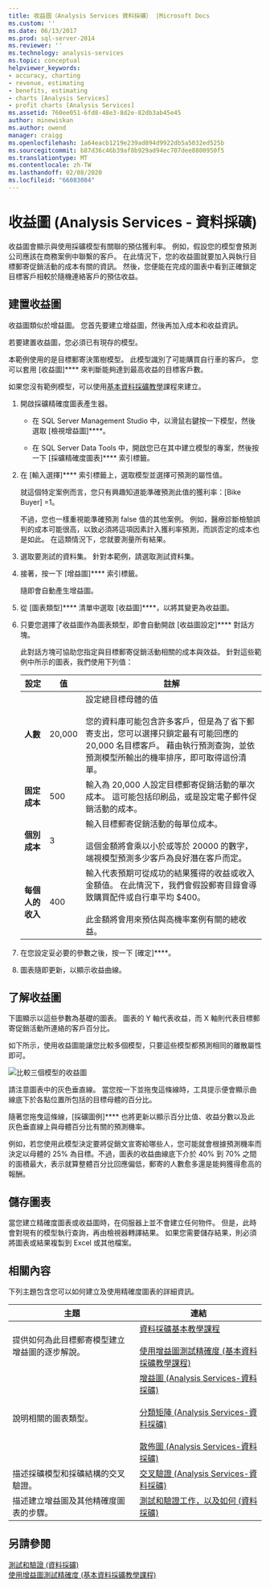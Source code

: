 ```yaml
---
title: 收益圖（Analysis Services 資料採礦） |Microsoft Docs
ms.custom: ''
ms.date: 06/13/2017
ms.prod: sql-server-2014
ms.reviewer: ''
ms.technology: analysis-services
ms.topic: conceptual
helpviewer_keywords:
- accuracy, charting
- revenue, estimating
- benefits, estimating
- charts [Analysis Services]
- profit charts [Analysis Services]
ms.assetid: 760ee051-6fd8-48e3-8d2e-82db3ab45e45
author: minewiskan
ms.author: owend
manager: craigg
ms.openlocfilehash: 1a64eacb1219e239ad894d9922db5a5032ed525b
ms.sourcegitcommit: b87d36c46b39af8b929ad94ec707dee8800950f5
ms.translationtype: MT
ms.contentlocale: zh-TW
ms.lasthandoff: 02/08/2020
ms.locfileid: "66083084"
---
```

# <a name="profit-chart-analysis-services---data-mining"></a>收益圖 (Analysis Services - 資料採礦)
  收益圖會顯示與使用採礦模型有關聯的預估獲利率。 例如，假設您的模型會預測公司應該在商務案例中聯繫的客戶。 在此情況下，您的收益圖就要加入與執行目標郵寄促銷活動的成本有關的資訊。 然後，您便能在完成的圖表中看到正確鎖定目標客戶相較於隨機連絡客戶的預估收益。  
  
## <a name="build-a-profit-chart"></a>建置收益圖  
 收益圖類似於增益圖。 您首先要建立增益圖，然後再加入成本和收益資訊。  
  
 若要建置收益圖，您必須已有現存的模型。  
  
 本範例使用的是目標郵寄決策樹模型。 此模型識別了可能購買自行車的客戶。 您可以套用 [收益圖]**** 來判斷能夠達到最高收益的目標客戶數。  
  
 如果您沒有範例模型，可以使用[基本資料採礦教學](../../tutorials/basic-data-mining-tutorial.md)課程來建立。  
  
1.  開啟採礦精確度圖表產生器。  
  
    -   在 SQL Server Management Studio 中，以滑鼠右鍵按一下模型，然後選取 [檢視增益圖]****。  
  
    -   在 SQL Server Data Tools 中，開啟您已在其中建立模型的專案，然後按一下 [採礦精確度圖表]**** 索引標籤。  
  
2.  在 [輸入選擇]**** 索引標籤上，選取模型並選擇可預測的屬性值。  
  
     就這個特定案例而言，您只有興趣知道能準確預測此值的獲利率：[Bike Buyer] =1。  
  
     不過，您也一樣重視能準確預測 false 值的其他案例。 例如，醫療診斷檢驗誤判的成本可能很高，以致必須將這項因素計入獲利率預測，而誤否定的成本也是如此。 在這類情況下，您就要測量所有結果。  
  
3.  選取要測試的資料集。 針對本範例，請選取測試資料集。  
  
4.  接著，按一下 [增益圖]**** 索引標籤。  
  
     隨即會自動產生增益圖。  
  
5.  從 [圖表類型]**** 清單中選取 [收益圖]****，以將其變更為收益圖。  
  
6.  只要您選擇了收益圖作為圖表類型，即會自動開啟 [收益圖設定]**** 對話方塊。  
  
     此對話方塊可協助您指定與目標郵寄促銷活動相關的成本與效益。 針對這些範例中所示的圖表，我們使用下列值：  
  
    |設定|值|註解|  
    |-------------|-----------|--------------|  
    |**人數**|20,000|設定總目標母體的值<br /><br /> 您的資料庫可能包含許多客戶，但是為了省下郵寄支出，您可以選擇只鎖定最有可能回應的 20,000 名目標客戶。 藉由執行預測查詢，並依預測模型所輸出的機率排序，即可取得這份清單。|  
    |**固定成本**|500|輸入為 20,000 人設定目標郵寄促銷活動的單次成本。 這可能包括印刷品，或是設定電子郵件促銷活動的成本。|  
    |**個別成本**|3|輸入目標郵寄促銷活動的每單位成本。<br /><br /> 這個金額將會乘以小於或等於 20000 的數字，端視模型預測多少客戶為良好潛在客戶而定。|  
    |**每個人的收入**|400|輸入代表預期可從成功的結果獲得的收益或收入金額值。 在此情況下，我們會假設郵寄目錄會導致購買配件或自行車平均 $400。<br /><br /> 此金額將會用來預估與高機率案例有關的總收益。|  
  
7.  在您設定妥必要的參數之後，按一下 [確定]****。  
  
8.  圖表隨即更新，以顯示收益曲線。  
  
## <a name="understanding-the-profit-chart"></a>了解收益圖  
 下圖顯示以這些參數為基礎的圖表。 圖表的 Y 軸代表收益，而 X 軸則代表目標郵寄促銷活動所連絡的客戶百分比。  
  
 如下所示，使用收益圖能讓您比較多個模型，只要這些模型都預測相同的離散屬性即可。  
  
 ![比較三個模型的收益圖](../media/dm14-profitchartupdated.gif "比較三個模型的收益圖")  
  
 請注意圖表中的灰色垂直線。 當您按一下並拖曳這條線時，工具提示便會顯示曲線底下於各點位置所包括的目標母體的百分比。  
  
 隨著您拖曳這條線，[採礦圖例]**** 也將更新以顯示百分比值、收益分數以及此灰色垂直線上與母體百分比有關的預測機率。  
  
 例如，若您使用此模型決定要將促銷文宣寄給哪些人，您可能就會根據預測機率而決定以母體的 25% 為目標。不過，圖表的收益曲線底下介於 40% 到 70% 之間的面積最大，表示就算整體百分比回應偏低，郵寄的人數愈多還是能夠獲得愈高的報酬。  
  
## <a name="saving-charts"></a>儲存圖表  
 當您建立精確度圖表或收益圖時，在伺服器上並不會建立任何物件。 但是，此時會對現有的模型執行查詢，再由檢視器轉譯結果。 如果您需要儲存結果，則必須將圖表或結果複製到 Excel 或其他檔案。  
  
## <a name="related-content"></a>相關內容  
 下列主題包含您可以如何建立及使用精確度圖表的詳細資訊。  
  
|主題|連結|  
|------------|-----------|  
|提供如何為此目標郵寄模型建立增益圖的逐步解說。|[資料採礦基本教學課程](../../tutorials/basic-data-mining-tutorial.md)<br /><br /> [使用增益圖測試精確度 &#40;基本資料採礦教學課程&#41;](../../tutorials/testing-accuracy-with-lift-charts-basic-data-mining-tutorial.md)|  
|說明相關的圖表類型。|[增益圖 &#40;Analysis Services-資料採礦&#41;](lift-chart-analysis-services-data-mining.md)<br /><br /> [分類矩陣 &#40;Analysis Services-資料採礦&#41;](classification-matrix-analysis-services-data-mining.md)<br /><br /> [散佈圖 &#40;Analysis Services-資料採礦&#41;](scatter-plot-analysis-services-data-mining.md)|  
|描述採礦模型和採礦結構的交叉驗證。|[交叉驗證 &#40;Analysis Services-資料採礦&#41;](cross-validation-analysis-services-data-mining.md)|  
|描述建立增益圖及其他精確度圖表的步驟。|[測試和驗證工作，以及如何 &#40;資料採礦&#41;](testing-and-validation-tasks-and-how-tos-data-mining.md)|  
  
## <a name="see-also"></a>另請參閱  
 [測試和驗證 &#40;資料採礦&#41;](testing-and-validation-data-mining.md)   
 [使用增益圖測試精確度 &#40;基本資料採礦教學課程&#41;](../../tutorials/testing-accuracy-with-lift-charts-basic-data-mining-tutorial.md)  
  
  
